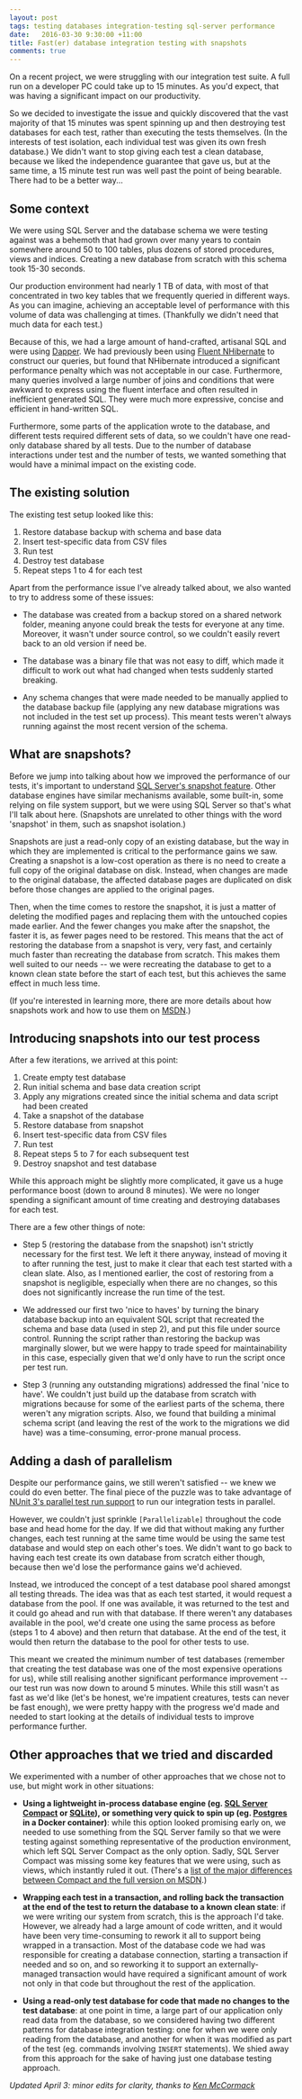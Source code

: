 ```yaml
---
layout: post
tags: testing databases integration-testing sql-server performance
date:   2016-03-30 9:30:00 +11:00
title: Fast(er) database integration testing with snapshots
comments: true
---
```


On a recent project, we were struggling with our integration test suite. A full run on a developer PC could take up to 15 minutes. As you'd expect, that was having a significant impact on our productivity.

So we decided to investigate the issue and quickly discovered that the vast majority of that 15 minutes was spent spinning up and then destroying test databases for each test, rather than executing the tests themselves. (In the interests of test isolation, each individual test was given its own fresh database.) We didn't want to stop giving each test a clean database, because we liked the independence guarantee that gave us, but at the same time, a 15 minute test run was well past the point of being bearable. There had to be a better way... 

## Some context

We were using SQL Server and the database schema we were testing against was a behemoth that had grown over many years to contain somewhere around 50 to 100 tables, plus dozens of stored procedures, views and indices. Creating a new database from scratch with this schema took 15-30 seconds.

Our production environment had nearly 1 TB of data, with most of that concentrated in two key tables that we frequently queried in different ways. As you can imagine, achieving an acceptable level of performance with this volume of data was challenging at times. (Thankfully we didn't need that much data for each test.)

Because of this, we had a large amount of hand-crafted, artisanal SQL and were using [Dapper](https://github.com/StackExchange/dapper-dot-net). We had previously been using [Fluent NHibernate](http://www.fluentnhibernate.org/) to construct our queries, but found that NHibernate introduced a significant performance penalty which was not acceptable in our case. Furthermore, many queries involved a large number of joins and conditions that were awkward to express using the fluent interface and often resulted in inefficient generated SQL. They were much more expressive, concise and efficient in hand-written SQL. 

Furthermore, some parts of the application wrote to the database, and different tests required different sets of data, so we couldn't have one read-only database shared by all tests. Due to the number of database interactions under test and the number of tests, we wanted something that would have a minimal impact on the existing code. 

## The existing solution

The existing test setup looked like this:

1. Restore database backup with schema and base data
2. Insert test-specific data from CSV files
3. Run test
4. Destroy test database
5. Repeat steps 1 to 4 for each test

Apart from the performance issue I've already talked about, we also wanted to try to address some of these issues:

* The database was created from a backup stored on a shared network folder, meaning anyone could break the tests for everyone at any time. Moreover, it wasn't under source control, so we couldn't easily revert back to an old version if need be.

* The database was a binary file that was not easy to diff, which made it difficult to work out what had changed when tests suddenly started breaking.

* Any schema changes that were made needed to be manually applied to the database backup file (applying any new database migrations was not included in the test set up process). This meant tests weren't always running against the most recent version of the schema.

## What are snapshots?

Before we jump into talking about how we improved the performance of our tests, it's important to understand [SQL Server's snapshot feature](https://msdn.microsoft.com/en-us/library/ms175158.aspx). Other database engines have similar mechanisms available, some built-in, some relying on file system support, but we were using SQL Server so that's what I'll talk about here. (Snapshots are unrelated to other things with the word 'snapshot' in them, such as snapshot isolation.)

Snapshots are just a read-only copy of an existing database, but the way in which they are implemented is critical to the performance gains we saw. Creating a snapshot is a low-cost operation as there is no need to create a full copy of the original database on disk. Instead, when changes are made to the original database, the affected database pages are duplicated on disk before those changes are applied to the original pages. 

Then, when the time comes to restore the snapshot, it is just a matter of deleting the modified pages and replacing them with the untouched copies made earlier. And the fewer changes you make after the snapshot, the faster it is, as fewer pages need to be restored. This means that the act of restoring the database from a snapshot is very, very fast, and certainly much faster than recreating the database from scratch. This makes them well suited to our needs -- we were recreating the database to get to a known clean state before the start of each test, but this achieves the same effect in much less time.

(If you're interested in learning more, there are more details about how snapshots work and how to use them on [MSDN](https://msdn.microsoft.com/en-us/library/ms175158.aspx).)

## Introducing snapshots into our test process

After a few iterations, we arrived at this point:

1. Create empty test database
2. Run initial schema and base data creation script
3. Apply any migrations created since the initial schema and data script had been created
4. Take a snapshot of the database
5. Restore database from snapshot
6. Insert test-specific data from CSV files
7. Run test
8. Repeat steps 5 to 7 for each subsequent test
9. Destroy snapshot and test database

While this approach might be slightly more complicated, it gave us a huge performance boost (down to around 8 minutes). We were no longer spending a significant amount of time creating and destroying databases for each test.

There are a few other things of note:

* Step 5 (restoring the database from the snapshot) isn't strictly necessary for the first test. We left it there anyway, instead of moving it to after running the test, just to make it clear that each test started with a clean slate. Also, as I mentioned earlier, the cost of restoring from a snapshot is negligible, especially when there are no changes, so this does not significantly increase the run time of the test.

* We addressed our first two 'nice to haves' by turning the binary database backup into an equivalent SQL script that recreated the schema and base data (used in step 2), and put this file under source control. Running the script rather than restoring the backup was marginally slower, but we were happy to trade speed for maintainability in this case, especially given that we'd only have to run the script once per test run.

* Step 3 (running any outstanding migrations) addressed the final 'nice to have'. We couldn't just build up the database from scratch with migrations because for some of the earliest parts of the schema, there weren't any migration scripts. Also, we found that building a minimal schema script (and leaving the rest of the work to the migrations we did have) was a time-consuming, error-prone manual process. 

## Adding a dash of parallelism

Despite our performance gains, we still weren't satisfied -- we knew we could do even better. The final piece of the puzzle was to take advantage of [NUnit 3's parallel test run support](https://github.com/nunit/dev/wiki/Framework-Parallel-Test-Execution) to run our integration tests in parallel. 

However, we couldn't just sprinkle `[Parallelizable]` throughout the code base and head home for the day. If we did that without making any further changes, each test running at the same time would be using the same test database and would step on each other's toes. We didn't want to go back to having each test create its own database from scratch either though, because then we'd lose the performance gains we'd achieved. 

Instead, we introduced the concept of a test database pool shared amongst all testing threads. The idea was that as each test started, it would request a database from the pool. If one was available, it was returned to the test and it could go ahead and run with that database. If there weren't any databases available in the pool, we'd create one using the same process as before (steps 1 to 4 above) and then return that database. At the end of the test, it would then return the database to the pool for other tests to use. 

This meant we created the minimum number of test databases (remember that creating the test database was one of the most expensive operations for us), while still realising another significant performance improvement -- our test run was now down to around 5 minutes. While this still wasn't as fast as we'd like (let's be honest, we're impatient creatures, tests can never be fast enough), we were pretty happy with the progress we'd made and needed to start looking at the details of individual tests to improve performance further.

## Other approaches that we tried and discarded
We experimented with a number of other approaches that we chose not to use, but might work in other situations:

* **Using a lightweight in-process database engine (eg. [SQL Server Compact](https://msdn.microsoft.com/en-au/data/ff687142.aspx) or [SQLite](https://www.sqlite.org/)), or something very quick to spin up (eg. [Postgres](http://www.postgresql.org/) in a Docker container)**: while this option looked promising early on, we needed to use something from the SQL Server family so that we were testing against something representative of the production environment, which left SQL Server Compact as the only option. Sadly, SQL Server Compact was missing some key features that we were using, such as views, which instantly ruled it out. (There's a [list of the major differences between Compact and the full version on MSDN](https://technet.microsoft.com/en-us/library/bb896140(v=sql.110).aspx).)

* **Wrapping each test in a transaction, and rolling back the transaction at the end of the test to return the database to a known clean state**: if we were writing our system from scratch, this is the approach I'd take. However, we already had a large amount of code written, and it would have been very time-consuming to rework it all to support being wrapped in a transaction. Most of the database code we had was responsible for creating a database connection, starting a transaction if needed and so on, and so reworking it to support an externally-managed transaction would have required a significant amount of work not only in that code but throughout the rest of the application.

* **Using a read-only test database for code that made no changes to the test database**: at one point in time, a large part of our application only read data from the database, so we considered having two different patterns for database integration testing: one for when we were only reading from the database, and another for when it was modified as part of the test (eg. commands involving `INSERT` statements). We shied away from this approach for the sake of having just one database testing approach.

*Updated April 3: minor edits for clarity, thanks to [Ken McCormack](https://twitter.com/kenmccormack)*

